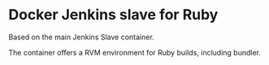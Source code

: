 Docker Jenkins slave for Ruby
=============================

Based on the main Jenkins Slave container.

The container offers a RVM environment for Ruby builds, including bundler.
